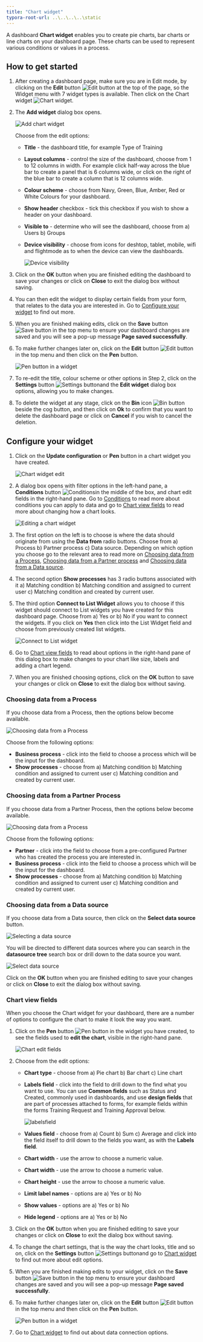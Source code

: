 ```yaml
---
title: "Chart widget"
typora-root-url: ..\..\..\..\static
---
```


A dashboard **Chart widget** enables you to create pie charts, bar charts or line charts on your dashboard page. These charts can be used to represent various conditions or values in a process.



## How to get started ##

1. After creating a dashboard page, make sure you are in Edit mode, by clicking on the **Edit** button ![Edit button](/images/edit.png) at the top of the page, so the Widget menu with 7 widget types is available. Then click on the Chart widget ![Chart widget](/images/chart.png).

2. The **Add widget** dialog box opens.

   ![Add chart widget](/images/addchartwidget.png)

   Choose from the edit options:

   - **Title** - the dashboard title, for example Type of Training

   - **Layout columns** - control the size of the dashboard, choose from 1 to 12 columns in width. For example click half-way across the blue bar to create a panel that is 6 columns wide, or click on the right of the blue bar to create a column that is 12 columns wide.

   - **Colour scheme** - choose from Navy, Green, Blue, Amber, Red or White Colours for your dashboard.

   - **Show header** checkbox - tick this checkbox if you wish to show a header on your dashboard.

   - **Visible to** - determine who will see the dashboard, choose from a) Users b) Groups 

   - **Device visibility** - choose from icons for deshtop, tablet, mobile, wifi and flightmode as to when the device can view the dashboards.

     ![Device visibility](/images/devicevisibility.png)

3. Click on the **OK** button when you are finished editing the dashboard to save your changes or click on **Close** to exit the dialog box without saving.

4. You can then edit the widget to display certain fields from your form, that relates to the data you are interested in. Go to [Configure your widget](#configure-your-widget) to find out more.

5. When you are finished making edits, click on the **Save** button ![Save button](/images/save.png) in the top menu to ensure your dashboard changes are saved and you will see a pop-up message **Page saved successfully**.

6. To make further changes later on, click on the **Edit** button ![Edit button](/images/edit.png) in the top menu and then click on the **Pen** button.

   ![Pen button in a widget](/images/penbutton_frame.png) 

   

7. To re-edit the title, colour scheme or other options in Step 2, click on the **Settings** button ![Settings button](images/cog.png)and the **Edit widget** dialog box options, allowing you to make changes.

7. To delete the widget at any stage, click on the **Bin** icon ![Bin button](/images/bin.png) beside the cog button, and then click on **Ok** to confirm that you want to delete the dashboard page or click on **Cancel** if you wish to cancel the deletion.

   


## Configure your widget ##

1. Click on the **Update configuration** or **Pen** button in a chart widget you have created.

   ![Chart widget edit](/images/chartpen.png)

2. A dialog box opens with filter options in the left-hand pane, a **Conditions** button ![Conditions](C:\Kianda\docs-dev\pages\chart.assets\conditions.png)in the middle of the box, and chart edit fields in the right-hand pane. Go to [Conditions](pages/conditions.md) to read more about conditions you can apply to data and go to [Chart view fields](pages/chartviewfields.md) to read more about changing how a chart looks.

   ![Editing a chart widget](/images/editchart.png)

3. The first option on the left is to choose is where the data should originate from using the **Data from** radio buttons. Choose from a) Process b) Partner process c) Data source. Depending on which option you choose go to the relevant area to read more on [Choosing data from a Process](#choosing-data-from-a-process), [Choosing data from a Partner process](#choosing-data-from-a-partner-process) and [Choosing data from a Data source](#choosing-data-from-a-data-source).

3. The second option **Show processes** has 3 radio buttons associated with it a) Matching condition b) Matching condition and assigned to current user c) Matching condition and created by current user. 

4. The third option **Connect to List Widget** allows you to choose if this widget should connect to List widgets you have created for this dashboard page. Choose from a) Yes or b) No if you want to connect the widgets. If you click on **Yes** then click into the List Widget field and choose from previously created list widgets.

   ![Connect to List widget](/images/connecttolist.png)

6. Go to [Chart view fields](pages/chartviewfields.md) to read about options in the right-hand pane of this dialog box to make changes to your chart like size, labels and adding a chart legend.

5. When you are finished choosing options, click on the **OK** button to save your changes or click on **Close** to exit the dialog box without saving.



### Choosing data from a Process ###

If you choose data from a Process, then the options below become available.

![Choosing data from a Process](/images/processdata2.png)

Choose from the following options:

- **Business process** - click into the field to choose a process which will be the input for the dashboard.
- **Show processes** - choose from a) Matching condition b) Matching condition and assigned to current user c) Matching condition and created by current user.



### Choosing data from a Partner Process ###

If you choose data from a Partner Process, then the options below become available.

![Choosing data from a Process](/images/partnerprocess_resized.png)

Choose from the following options:

- **Partner** - click into the field to choose from a pre-configured Partner who has created the process you are interested in.
- **Business process** - click into the field to choose a process which will be the input for the dashboard.
- **Show processes** - choose from a) Matching condition b) Matching condition and assigned to current user c) Matching condition and created by current user.



### Choosing data from a Data source ###

If you choose data from a Data source, then click on the **Select data source** button.

![Selecting a data source](/images/selectdatasource.png)

You will be directed to different data sources where you can search in the **datasource tree** search box or drill down to the data source you want. 

![Select data source](/images/selectdatasource.png)

Click on the **OK** button when you are finished editing to save your changes or click on **Close** to exit the dialog box without saving.



### Chart view fields #

When you choose the Chart widget for your dashboard, there are a number of options to configure the chart to make it look the way you want. 

1. Click on the **Pen** button ![Pen button](/images/pen.png) in the widget you have created, to see the fields used to **edit the chart**, visible in the right-hand pane.

   ![Chart edit fields](/images/charteditfields.png) 

2. Choose from the edit options:

   - **Chart type** - choose from a) Pie chart b) Bar chart c) Line chart

   - **Labels field** - click into the field to drill down to the find what you want to use. You can use **Common fields** such as Status and Created, commonly used in dashboards, and use **design fields** that are part of processes attached to forms, for example fields within the forms Training Request and Training Approval below.

     ![labelsfield](/images/labelsfield.png)

     

   - **Values field** - choose from a) Count b) Sum c) Average and click into the field itself to drill down to the fields you want, as with the **Labels field**.

   - **Chart width** - use the arrow to choose a numeric value.

   - **Chart width** - use the arrow to choose a numeric value.

   - **Chart height** - use the arrow to choose a numeric value.

   - **Limit label names** - options are a) Yes or b) No 

   - **Show values** - options are a) Yes or b) No 

   - **Hide legend** - options are a) Yes or b) No 

3. Click on the **OK** button when you are finished editing to save your changes or click on **Close** to exit the dialog box without saving.

4. To change the chart settings, that is the way the chart looks, title and so on, click on the **Settings** button ![Settings button](/images/cog.png)and go to [Chart widget](pages/chart.md) to find out more about edit options.

5. When you are finished making edits to your widget, click on the **Save** button ![Save button](/images/save.png) in the top menu to ensure your dashboard changes are saved and you will see a pop-up message **Page saved successfully**.

6. To make further changes later on, click on the **Edit** button ![Edit button](/images/chart.assets/edit.png) in the top menu and then click on the **Pen** button.

   ![Pen button in a widget](/images/penbutton.png) 

7. Go to [Chart widget](pages/chart.md) to find out about data connection options. 
